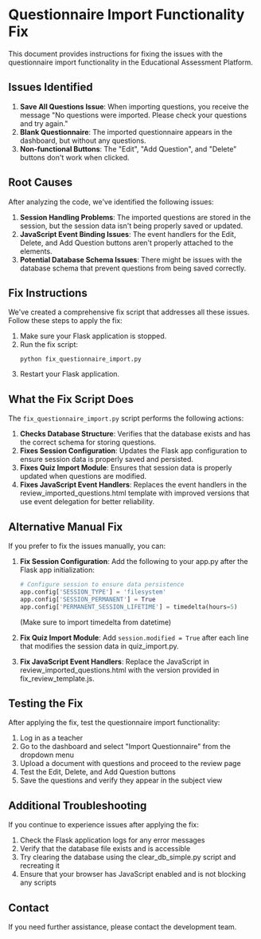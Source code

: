 # Questionnaire Import Functionality Fix

This document provides instructions for fixing the issues with the questionnaire import functionality in the Educational Assessment Platform.

## Issues Identified

1. **Save All Questions Issue**: When importing questions, you receive the message "No questions were imported. Please check your questions and try again."
2. **Blank Questionnaire**: The imported questionnaire appears in the dashboard, but without any questions.
3. **Non-functional Buttons**: The "Edit", "Add Question", and "Delete" buttons don't work when clicked.

## Root Causes

After analyzing the code, we've identified the following issues:

1. **Session Handling Problems**: The imported questions are stored in the session, but the session data isn't being properly saved or updated.
2. **JavaScript Event Binding Issues**: The event handlers for the Edit, Delete, and Add Question buttons aren't properly attached to the elements.
3. **Potential Database Schema Issues**: There might be issues with the database schema that prevent questions from being saved correctly.

## Fix Instructions

We've created a comprehensive fix script that addresses all these issues. Follow these steps to apply the fix:

1. Make sure your Flask application is stopped.
2. Run the fix script:
   ```
   python fix_questionnaire_import.py
   ```
3. Restart your Flask application.

## What the Fix Script Does

The `fix_questionnaire_import.py` script performs the following actions:

1. **Checks Database Structure**: Verifies that the database exists and has the correct schema for storing questions.
2. **Fixes Session Configuration**: Updates the Flask app configuration to ensure session data is properly saved and persisted.
3. **Fixes Quiz Import Module**: Ensures that session data is properly updated when questions are modified.
4. **Fixes JavaScript Event Handlers**: Replaces the event handlers in the review_imported_questions.html template with improved versions that use event delegation for better reliability.

## Alternative Manual Fix

If you prefer to fix the issues manually, you can:

1. **Fix Session Configuration**: Add the following to your app.py after the Flask app initialization:
   ```python
   # Configure session to ensure data persistence
   app.config['SESSION_TYPE'] = 'filesystem'
   app.config['SESSION_PERMANENT'] = True
   app.config['PERMANENT_SESSION_LIFETIME'] = timedelta(hours=5)
   ```
   (Make sure to import timedelta from datetime)

2. **Fix Quiz Import Module**: Add `session.modified = True` after each line that modifies the session data in quiz_import.py.

3. **Fix JavaScript Event Handlers**: Replace the JavaScript in review_imported_questions.html with the version provided in fix_review_template.js.

## Testing the Fix

After applying the fix, test the questionnaire import functionality:

1. Log in as a teacher
2. Go to the dashboard and select "Import Questionnaire" from the dropdown menu
3. Upload a document with questions and proceed to the review page
4. Test the Edit, Delete, and Add Question buttons
5. Save the questions and verify they appear in the subject view

## Additional Troubleshooting

If you continue to experience issues after applying the fix:

1. Check the Flask application logs for any error messages
2. Verify that the database file exists and is accessible
3. Try clearing the database using the clear_db_simple.py script and recreating it
4. Ensure that your browser has JavaScript enabled and is not blocking any scripts

## Contact

If you need further assistance, please contact the development team.